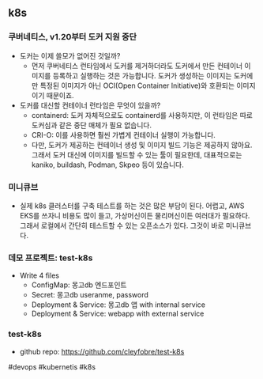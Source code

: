 ## k8s

### 쿠버네티스, v1.20부터 도커 지원 중단
- 도커는 이제 쓸모가 없어진 것일까?
  - 먼저 쿠버네티스 런타임에서 도커를 제거하더라도 도커에서 만든 컨테이너 이미지를 등록하고 실행하는 것은 가능합니다. 도커가 생성하는 이미지는 도커에만 특정된 이미지가 아닌 OCI(Open Container Initiative)와 호환되는 이미지이기 때문이죠. 
- 도커를 대신할 컨테이너 런타임은 무엇이 있을까? 
  - containerd: 도커 자체적으로도 containerd를 사용하지만, 이 런타임은 따로 도커심과 같은 중단 매체가 필요 없습니다.
  - CRI-O: 이를 사용하면 훨씬 가볍게 컨테이너 실행이 가능합니다. 
  - 다만, 도커가 제공하는 컨테이너 생성 및 이미지 빌드 기능은 제공하지 않아요. 그래서 도커 대신에 이미지를 빌드할 수 있는 툴이 필요한데, 대표적으로는 kaniko, buildash, Podman, Skpeo 등이 있습니다.

### 미니큐브
- 실제 k8s 클러스터를 구축 테스트를 하는 것은 많은 부담이 된다. 어렵고, AWS EKS를 쓰자니 비용도 많이 들고, 가상머신이든 물리머신이든 여러대가 필요하다. 그래서 로컬에서 간단히 테스트할 수 있는 오픈소스가 있다. 그것이 바로 미니큐브다.

### 데모 프로젝트: test-k8s
- Write 4 files
  - ConfigMap: 몽고db 엔드포인트
  - Secret: 몽고db useranme, password
  - Deployment & Service: 몽고db 앱 with internal service
  - Deployment & Service: webapp with external service

### test-k8s
- github repo: https://github.com/cleyfobre/test-k8s

#devops #kubernetis #k8s